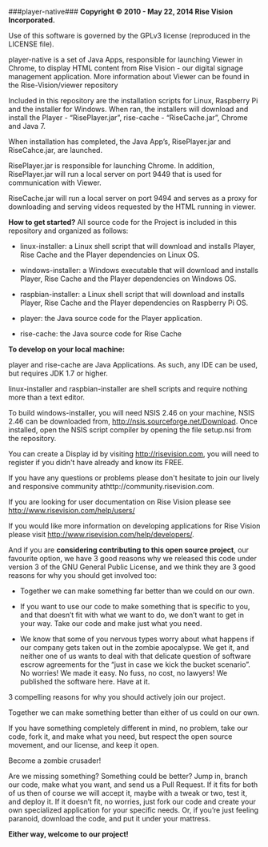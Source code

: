 ###player-native###
**Copyright © 2010 - May 22, 2014 Rise Vision Incorporated.**

Use of this software is governed by the GPLv3 license (reproduced in the LICENSE file).

player-native is a set of Java Apps, responsible for launching Viewer in Chrome, to display HTML content from Rise Vision - our digital signage management application. More information about Viewer can be found in the Rise-Vision/viewer repository

Included in this repository are the installation scripts for Linux, Raspberry Pi and the installer for Windows. When ran, the installers will download and install the Player - “RisePlayer.jar”, rise-cache - “RiseCache.jar”, Chrome and Java 7. 


When installation has completed, the Java App’s, RisePlayer.jar and RiseCahce.jar, are launched. 

RisePlayer.jar is responsible for launching Chrome. In addition, RisePlayer.jar will run a local server on port 9449 that is used for communication with Viewer.

RiseCache.jar will run a local server on port 9494 and serves as a proxy for downloading and serving videos requested by the HTML running in viewer.

**How to get started?** 
All source code for the Project is included in this repository and organized as follows:

 * linux-installer: a Linux shell script that will download and installs Player, Rise Cache and the Player dependencies on Linux OS. 

 * windows-installer: a Windows executable that will download and installs Player, Rise Cache and the Player dependencies on Windows OS.

 * raspbian-installer: a Linux shell script that will download and installs Player, Rise Cache and the Player dependencies on Raspberry Pi OS. 

 * player: the Java source code for the Player application.

 * rise-cache: the Java source code for Rise Cache


**To develop on your local machine:**

player and rise-cache are Java Applications. As such, any IDE can be used, but requires JDK 1.7  or higher.


linux-installer and raspbian-installer are shell scripts and require nothing more than a text editor.


To build windows-installer, you will need NSIS 2.46 on your machine, NSIS 2.46 can be downloaded from, http://nsis.sourceforge.net/Download. Once installed, open the NSIS script compiler by opening the file setup.nsi from the repository.

You can create a Display id by visiting http://risevision.com, you will need to register if you didn't have already and know its FREE.

If you have any questions or problems please don't hesitate to join our lively and responsive community athttp://community.risevision.com.


If you are looking for user documentation on Rise Vision please see http://www.risevision.com/help/users/


If you would like more information on developing applications for Rise Vision please visit http://www.risevision.com/help/developers/.


And if you are **considering contributing to this open source project**, our favourite option, we have 3 good reasons why we released this code under version 3 of the GNU General Public License, and we think they are 3 good reasons for why you should get involved too:

* Together we can make something far better than we could on our own.

* If you want to use our code to make something that is specific to you, and that doesn’t fit with what we want to do, we don’t want to get in your way. Take our code and make just what you need.

* We know that some of you nervous types worry about what happens if our company gets taken out in the zombie apocalypse. We get it, and neither one of us wants to deal with that delicate question of software escrow agreements for the “just in case we kick the bucket scenario”. No worries! We made it easy. No fuss, no cost, no lawyers! We published the software here. Have at it.


3 compelling reasons for why you should actively join our project.

Together we can make something better than either of us could on our own.

If you have something completely different in mind, no problem, take our code, fork it, and make what you need, but respect the open source movement, and our license, and keep it open.


Become a zombie crusader!


Are we missing something? Something could be better? Jump in, branch our code, make what you want, and send us a Pull Request. If it fits for both of us then of course we will accept it, maybe with a tweak or two, test it, and deploy it. If it doesn’t fit, no worries, just fork our code and create your own specialized application for your specific needs. Or, if you’re just feeling paranoid, download the code, and put it under your mattress.


**Either way, welcome to our project!**

